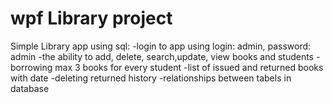 # wpf Library project

Simple Library app using sql:
-login to app using login: admin, password: admin
-the ability to add, delete, search,update, view books and students
-borrowing max 3 books for every student
-list of issued and returned books with date
-deleting returned history
-relationships between tabels in database
